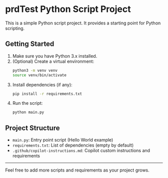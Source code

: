 # prdTest Python Script Project

This is a simple Python script project. It provides a starting point for Python scripting.

## Getting Started

1. Make sure you have Python 3.x installed.
2. (Optional) Create a virtual environment:
   ```sh
   python3 -m venv venv
   source venv/bin/activate
   ```
3. Install dependencies (if any):
   ```sh
   pip install -r requirements.txt
   ```
4. Run the script:
   ```sh
   python main.py
   ```

## Project Structure
- `main.py`: Entry point script (Hello World example)
- `requirements.txt`: List of dependencies (empty by default)
- `.github/copilot-instructions.md`: Copilot custom instructions and requirements

---

Feel free to add more scripts and requirements as your project grows.
